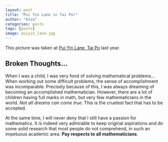 ```yaml
---
layout: post
title: "Pui Yin Lane in Tai Po!"
author: "Enzo"
categories: posts
tags: [posts]
image: puiyin_lane.jpg
---
```


This picture was taken at [Pui Yin Lane, Tai Po](https://www.google.com/maps/@22.4456584,114.167019,19z) last year.

## Broken Thoughts...
When I was a child, I was very fond of solving mathematical problems... When working out some difficult problems, the sense of accomplishment was incomparable. Precisely because of this, I was always dreaming of becoming an accomplished mathematician. However, there are a lot of children having full marks in math, but very few mathematicians in the world. *Not all dreams can come true*. This is the cruelest fact that has to be accepted.

At the same time, I will never deny that I still have a passion for mathematics. It is indeed very admirable to keep original aspirations and do some solid research that most people do not comprehend, in such an impetuous academic area. **Pay respects to all mathematicians**.
